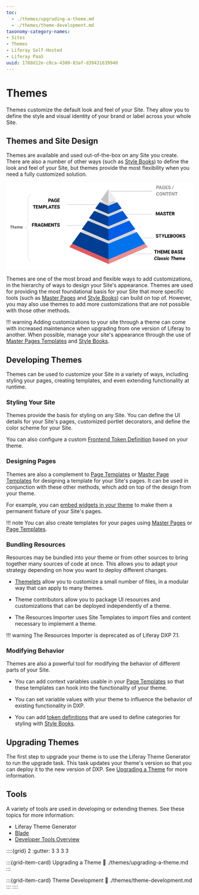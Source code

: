 ```yaml
---
toc:
  - ./themes/upgrading-a-theme.md
  - ./themes/theme-development.md
taxonomy-category-names:
- Sites
- Themes
- Liferay Self-Hosted
- Liferay PaaS
uuid: 1788d12e-c0ca-4300-83af-d39431639940
---
```

# Themes

Themes customize the default look and feel of your Site. They allow you to define the style and visual identity of your brand or label across your whole Site.

## Themes and Site Design

Themes are available and used out-of-the-box on any Site you create. There are also a number of other ways (such as [Style Books](../../site-building/site-appearance/style-books/using-a-style-book-to-standardize-site-appearance.md)) to define the look and feel of your Site, but themes provide the most flexibility when you need a fully customized solution.

![Site Design hierarchy](./themes/images/01.png)

Themes are one of the most broad and flexible ways to add customizations, in the hierarchy of ways to design your Site's appearance. Themes are used for providing the most foundational basis for your Site that more specific tools (such as [Master Pages](../../site-building/creating-pages/defining-headers-and-footers/master-page-templates.md) and [Style Books](../../site-building/site-appearance/style-books/using-a-style-book-to-standardize-site-appearance.md)) can build on top of. However, you may also use themes to add more customizations that are not possible with those other methods.

!!! warning
    Adding customizations to your site through a theme can come with increased maintenance when upgrading from one version of Liferay to another. When possible, manage your site's appearance through the use of [Master Pages Templates](../../site-building/creating-pages/defining-headers-and-footers/master-page-templates.md) and [Style Books](../../site-building/site-appearance/style-books/using-a-style-book-to-standardize-site-appearance.md).

## Developing Themes

Themes can be used to customize your Site in a variety of ways, including styling your pages, creating templates, and even extending functionality at runtime.

### Styling Your Site

Themes provide the basis for styling on any Site. You can define the UI details for your Site's pages, customized portlet decorators<!--Add link when available-->, and define the color scheme<!--Add link when available--> for your Site.

You can also configure a custom [Frontend Token Definition](../../site-building/site-appearance/style-books/developer-guide/frontend-token-definitions.md) based on your theme. <!--Add link when available: See Hooking Style Book Tokens into Your Theme for more information.-->

### Designing Pages

Themes are also a complement to [Page Templates](../../site-building/creating-pages/adding-pages/creating-a-page-template.md) or [Master Page Templates](../../site-building/creating-pages/defining-headers-and-footers/master-page-templates.md) for designing a template for your Site's pages. It can be used in conjunction with these other methods, which add on top of the design from your theme.

For example, you can [embed widgets in your theme](./themes/theme-development/working-with-templates/embedding-widgets-via-templates.md) to make them a permanent fixture of your Site's pages.

!!! note
    You can also create templates for your pages using [Master Pages](../../site-building/creating-pages/defining-headers-and-footers/master-page-templates.md) or [Page Templates](../../site-building/creating-pages/adding-pages/creating-a-page-template.md).

### Bundling Resources

Resources may be bundled into your theme or from other sources to bring together many sources of code at once. This allows you to adapt your strategy depending on how you want to deploy different changes.

* [Themelets](./themes/theme-development/bundling-resources/bundling-and-installing-resources-into-your-theme-via-themelets.md) allow you to customize a small number of files, in a modular way that can apply to many themes.

* Theme contributors<!--Add link when available--> allow you to package UI resources and customizations that can be deployed independently of a theme.

* The Resources Importer<!--Add link when available--> uses Site Templates to import files and content necessary to implement a theme.

!!! warning
    The Resources Importer is deprecated as of Liferay DXP 7.1.

### Modifying Behavior

Themes are also a powerful tool for modifying the behavior of different parts of your Site.

* You can add context variables usable in your [Page Templates](../../site-building/creating-pages/adding-pages/creating-a-page-template.md) so that these templates can hook into the functionality of your theme.

* You can set variable values<!--Add link when available--> with your theme to influence the behavior of existing functionality in DXP.

* You can add [token definitions](../../site-building/site-appearance/style-books/developer-guide/frontend-token-definitions.md) that are used to define categories for styling with [Style Books](../../site-building/site-appearance/style-books/using-a-style-book-to-standardize-site-appearance.md).

## Upgrading Themes

The first step to upgrade your theme is to use the Liferay Theme Generator to run the upgrade task. This task updates your theme's version so that you can deploy it to the new version of DXP. See [Upgrading a Theme](./themes/upgrading-a-theme.md) for more information.

<!-- If and when at least one more article is made for the extra work for upgrades, maybe add:

    Using the Liferay Theme Generator allows your theme to be deployed, but more work may be required to accommodate other changes in the new version, such as UI or functionality changes. See this article for more information... -->

## Tools

A variety of tools are used in developing or extending themes. See these topics for more information:

* Liferay Theme Generator<!--Add link when available-->
* [Blade](../../liferay-development/tooling/blade-cli/generating-projects-with-blade-cli.md)
* [Developer Tools Overview](../../liferay-development/tooling/developer-tools-overview.md)
<!-- this may just be a single link to all the tooling section. This section is the result of https://issues.liferay.com/browse/IFI-2289 -->
::::{grid} 2
:gutter: 3 3 3 3

:::{grid-item-card} Upgrading a Theme
:link: ./themes/upgrading-a-theme.md
:::

:::{grid-item-card} Theme Development
:link: ./themes/theme-development.md
:::
::::
